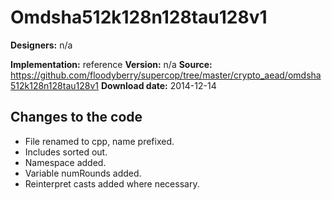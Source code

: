 # Omdsha512k128n128tau128v1

**Designers:** n/a

**Implementation:** reference
**Version:** n/a
**Source:** https://github.com/floodyberry/supercop/tree/master/crypto_aead/omdsha512k128n128tau128v1
**Download date:** 2014-12-14

## Changes to the code

* File renamed to cpp, name prefixed.
* Includes sorted out.
* Namespace added.
* Variable numRounds added.
* Reinterpret casts added where necessary.
